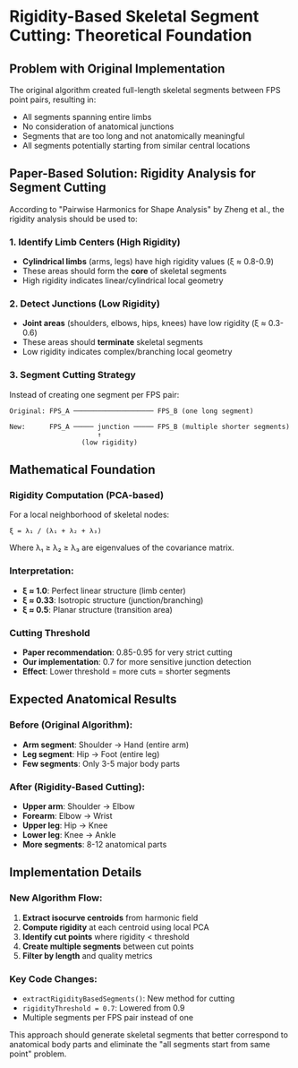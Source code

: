 # Rigidity-Based Skeletal Segment Cutting: Theoretical Foundation

## Problem with Original Implementation

The original algorithm created full-length skeletal segments between FPS point pairs, resulting in:
- All segments spanning entire limbs
- No consideration of anatomical junctions
- Segments that are too long and not anatomically meaningful
- All segments potentially starting from similar central locations

## Paper-Based Solution: Rigidity Analysis for Segment Cutting

According to "Pairwise Harmonics for Shape Analysis" by Zheng et al., the rigidity analysis should be used to:

### 1. **Identify Limb Centers (High Rigidity)**
- **Cylindrical limbs** (arms, legs) have high rigidity values (ξ ≈ 0.8-0.9)
- These areas should form the **core** of skeletal segments
- High rigidity indicates linear/cylindrical local geometry

### 2. **Detect Junctions (Low Rigidity)**
- **Joint areas** (shoulders, elbows, hips, knees) have low rigidity (ξ ≈ 0.3-0.6)
- These areas should **terminate** skeletal segments
- Low rigidity indicates complex/branching local geometry

### 3. **Segment Cutting Strategy**
Instead of creating one segment per FPS pair:
```
Original: FPS_A ──────────────────── FPS_B (one long segment)

New:      FPS_A ───── junction ───── FPS_B (multiple shorter segments)
                      ↑
                  (low rigidity)
```

## Mathematical Foundation

### Rigidity Computation (PCA-based)
For a local neighborhood of skeletal nodes:
```
ξ = λ₁ / (λ₁ + λ₂ + λ₃)
```
Where λ₁ ≥ λ₂ ≥ λ₃ are eigenvalues of the covariance matrix.

### Interpretation:
- **ξ ≈ 1.0**: Perfect linear structure (limb center)
- **ξ ≈ 0.33**: Isotropic structure (junction/branching)
- **ξ ≈ 0.5**: Planar structure (transition area)

### Cutting Threshold
- **Paper recommendation**: 0.85-0.95 for very strict cutting
- **Our implementation**: 0.7 for more sensitive junction detection
- **Effect**: Lower threshold = more cuts = shorter segments

## Expected Anatomical Results

### Before (Original Algorithm):
- **Arm segment**: Shoulder → Hand (entire arm)
- **Leg segment**: Hip → Foot (entire leg)
- **Few segments**: Only 3-5 major body parts

### After (Rigidity-Based Cutting):
- **Upper arm**: Shoulder → Elbow
- **Forearm**: Elbow → Wrist
- **Upper leg**: Hip → Knee
- **Lower leg**: Knee → Ankle
- **More segments**: 8-12 anatomical parts

## Implementation Details

### New Algorithm Flow:
1. **Extract isocurve centroids** from harmonic field
2. **Compute rigidity** at each centroid using local PCA
3. **Identify cut points** where rigidity < threshold
4. **Create multiple segments** between cut points
5. **Filter by length** and quality metrics

### Key Code Changes:
- `extractRigidityBasedSegments()`: New method for cutting
- `rigidityThreshold = 0.7`: Lowered from 0.9
- Multiple segments per FPS pair instead of one

This approach should generate skeletal segments that better correspond to anatomical body parts and eliminate the "all segments start from same point" problem.
